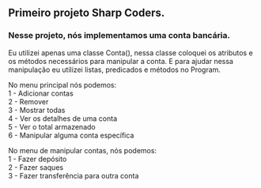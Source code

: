 ## Primeiro projeto Sharp Coders. 
### Nesse projeto, nós implementamos uma conta bancária.  
Eu utilizei apenas uma classe Conta(), nessa classe coloquei os atributos e os métodos necessários para manipular a conta. E para ajudar nessa manipulação eu utilizei
listas, predicados e métodos no Program.  
  
No menu principal nós podemos:  
1 - Adicionar contas  
2 - Remover  
3 - Mostrar todas  
4 - Ver os detalhes de uma conta  
5 - Ver o total armazenado  
6 - Manipular alguma conta específica  
  
No menu de manipular contas, nós podemos:  
1 - Fazer depósito  
2 - Fazer saques  
3 - Fazer transferência para outra conta  

